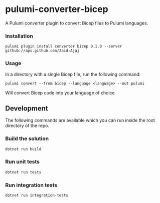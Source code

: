 # pulumi-converter-bicep

A Pulumi converter plugin to convert Bicep files to Pulumi languages.

### Installation

```
pulumi plugin install converter bicep 0.1.0 --server github://api.github.com/Zaid-Ajaj
```

### Usage
In a directory with a single Bicep file, run the following command:
```
pulumi convert --from bicep --language <language> --out pulumi
```
Will convert Bicep code into your language of choice

## Development

The following commands are available which you can run inside the root directory of the repo.

### Build the solution

```bash
dotnet run build 
```

### Run unit tests
```bash
dotnet run tests
```

### Run integration tests
```bash
dotnet run integration-tests
```